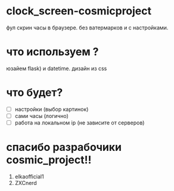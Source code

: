 # clock_screen-cosmicproject
фул скрин часы в браузере. без ватермарков и с настройками. 
# что используем ? 
юзайем flask) и datetime.
дизайн из css
# что будет? 
- [ ] настройки (выбор картинок)
- [ ] сами часы (логично)
- [ ] работа на локальном ip (не зависите от серверов)
# спасибо разрабочики cosmic_project!!
1. elkaofficial1
2. ZXCnerd
